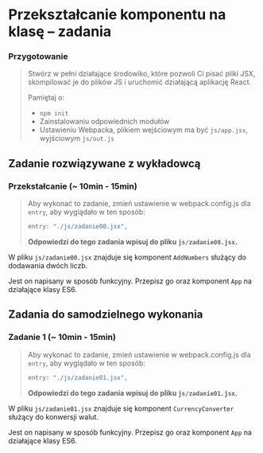 # Przekształcanie komponentu na klasę &ndash; zadania

### Przygotowanie

> Stwórz w pełni działające środowiko, które pozwoli Ci pisać pliki JSX, skompilować je do plików JS i uruchomić działającą aplikację React.
> 
> Pamiętaj o:
> - ```npm init```
> - Zainstalowaniu odpowiednich modułów
> - Ustawieniu Webpacka, plikiem wejściowym ma być `js/app.jsx`, wyjściowym `js/out.js`

## Zadanie rozwiązywane z wykładowcą

### Przekstałcanie  (~ 10min - 15min)

> Aby wykonać to zadanie, zmień ustawienie w webpack.config.js dla ```entry```, aby wyglądało w ten sposób:
> ```JavaScript
> entry: "./js/zadanie00.jsx",
> ```
> **Odpowiedzi do tego zadania wpisuj do pliku ```js/zadanie00.jsx```.**

W pliku `js/zadanie00.jsx` znajduje się komponent `AddNumbers` służący do dodawania dwóch liczb.

Jest on napisany w sposób funkcyjny. Przepisz go oraz komponent `App` na działające klasy ES6. 

## Zadania do samodzielnego wykonania

### Zadanie 1 (~ 10min - 15min)

> Aby wykonać to zadanie, zmień ustawienie w webpack.config.js dla ```entry```, aby wyglądało w ten sposób:
> ```JavaScript
> entry: "./js/zadanie01.jsx",
> ```
> **Odpowiedzi do tego zadania wpisuj do pliku ```js/zadanie01.jsx```.**

W pliku `js/zadanie01.jsx` znajduje się komponent `CurrencyConverter` służący do konwersji walut.

Jest on napisany w sposób funkcyjny. Przepisz go oraz komponent `App` na działające klasy ES6. 